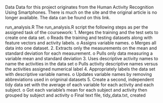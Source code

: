 Data
    Data for this project originates from the Human Activity Recognition Using Smartphones. There is much on the site and the original article is no longer available. The data can be found on this link.

run_analysis.R
    The run_analysis.R script the following steps as per the assigned task of the coursework:
        1.	Merges the training and the test sets to create one data set.
                        o	Reads the training and testing datasets along with feature vectors and activity labels.
                        o	Assigns variable names.
                        o	Merges all data into one dataset.
        2.	Extracts only the measurements on the mean and standard deviation for each measurement. 
                        o	Pulls only data measuring a variable mean and standard deviation
        3.	Uses descriptive activity names to name the activities in the data set
                        o	Pulls activity descriptive names versus the activities assigned numerical label
        4.	Appropriately labels the data set with descriptive variable names. 
                        o	Updates variable names by removing abbreviations used in origninal datasets
        5.	Create a second, independent tidy data set with the average of each variable for each activity and each subject.
                        o	Got each variable’s mean for each subject and activity then grouped by subject and activity 
                        o	Final text file, tidy_data.txt, created
